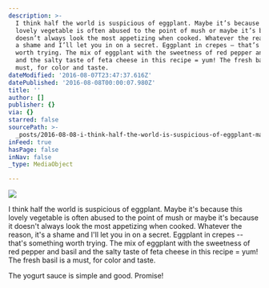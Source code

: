 ```yaml
---
description: >-
  I think half the world is suspicious of eggplant. Maybe it’s because this
  lovely vegetable is often abused to the point of mush or maybe it’s because it
  doesn’t always look the most appetizing when cooked. Whatever the reason, it’s
  a shame and I’ll let you in on a secret. Eggplant in crepes – that’s something
  worth trying. The mix of eggplant with the sweetness of red pepper and basil
  and the salty taste of feta cheese in this recipe = yum! The fresh basil is a
  must, for color and taste.
dateModified: '2016-08-07T23:47:37.616Z'
datePublished: '2016-08-08T00:00:07.980Z'
title: ''
author: []
publisher: {}
via: {}
starred: false
sourcePath: >-
  _posts/2016-08-08-i-think-half-the-world-is-suspicious-of-eggplant-maybe-its.md
inFeed: true
hasPage: false
inNav: false
_type: MediaObject

---
```

![](https://the-grid-user-content.s3-us-west-2.amazonaws.com/89ca6817-f16c-4d0a-9251-25e3183249ee.jpg)

I think half the world is suspicious of eggplant. Maybe it's because this lovely vegetable is often abused to the point of mush or maybe it's because it doesn't always look the most appetizing when cooked. Whatever the reason, it's a shame and I'll let you in on a secret. Eggplant in crepes -- that's something worth trying. The mix of eggplant with the sweetness of red pepper and basil and the salty taste of feta cheese in this recipe = yum! The fresh basil is a must, for color and taste.

The yogurt sauce is simple and good. Promise!